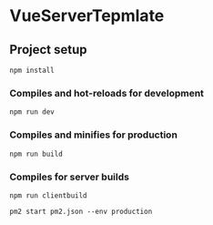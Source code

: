# VueServerTepmlate

## Project setup

```
npm install
```

### Compiles and hot-reloads for development

```
npm run dev
```

### Compiles and minifies for production

```
npm run build
```

### Compiles for server builds

```
npm run clientbuild
```

```
pm2 start pm2.json --env production
```



